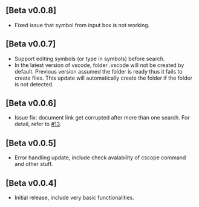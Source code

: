 ## [Beta v0.0.8]
- Fixed issue that symbol from input box is not working.

## [Beta v0.0.7]
- Support editing symbols (or type in symbols) before search.
- In the latest version of vscode, folder .vscode will not be created by default. Previous version assumed the folder is ready thus it fails to create files. This update will automatically create the folder if the folder is not detected.

## [Beta v0.0.6]
- Issue fix: document link get corrupted after more than one search. For detail, refer to [#13](https://github.com/xulion/scope4code/issues/13).

## [Beta v0.0.5]
- Error handling update, include check avalability of cscope command and other stuff.

## [Beta v0.0.4]
- Initial release, include very basic functionalities.